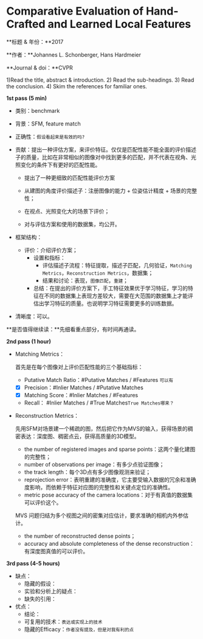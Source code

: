 # Comparative Evaluation of Hand-Crafted and Learned Local Features

**标题 & 年份：**2017

**作者：**Johannes L. Schonberger, Hans Hardmeier

**Journal & doi：**CVPR

1)Read the title, abstract & introduction. 2) Read the sub-headings. 3) Read the conclusion. 4) Skim the references for familiar ones.

**1st pass (5 min)**

- 类别：benchmark

- 背景：SFM, feature match

- 正确性：`假设看起来是有效的吗?`

- 贡献：提出一种评估方案，来评价特征。仅仅是匹配性能不能全面的评价描述子的质量，比如在非常相似的图像对中找到更多的匹配，并不代表在视角、光照变化的条件下有更好的匹配性能。

  - 提出了一种更细致的匹配性能评价方案
  - 从建图的角度评价描述子：注册图像的能力 + 位姿估计精度 + 场景的完整性；

  - 在视点、光照变化大的场景下评价；
  - 对与评估方案和使用的数据集，均公开。

- 框架结构：

  - 评价：介绍评价方案；
    - 设置和指标：
      - 评估描述子流程：特征提取，描述子匹配，几何验证，`Matching Metrics`，`Reconstruction Metrics`，数据集；
      - 结果和讨论：表现，`图像匹配`，`重建`；
    - 总结：在提出的评价方案下，手工特征效果优于学习特征，学习的特征在不同的数据集上表现方差较大，需要在大范围的数据集上才能评估出学习特征的质量。也说明学习特征需要更多的训练数据。

- 清晰度：可以。

**是否值得继续读：**先细看重点部分，有时间再通读。

**2nd pass (1 hour)**

- Matching Metrics：

  首先是在每个图像对上评价匹配性能的三个基础指标：

  - Putative Match Ratio：#Putative Matches / #Features `可以有`
  - [x] Precision：\#Inlier Matches / #Putative Matches
  - [x] Matching Score：#Inlier Matches / #Features
  -  Recall： #Inlier Matches / #True Matches`True Matches哪来？`

- Reconstruction Metrics：

  先用SFM对场景建一个稀疏的图，然后把它作为MVS的输入，获得场景的稠密表达：深度图、稠密点云，获得高质量的3D模型。

  - the number of registered images and sparse points：这两个量化建图的完整性；
  - number of observations per image：有多少点验证图像；
  - the track length：每个3D点有多少图像观测来验证；
  - reprojection error：表明重建的准确度，它主要受输入数据的冗余和准确度影响，而依赖于特征对应图的完整性和关键点定位的准确性。
  - metric pose accuracy of the camera locations：对于有真值的数据集可以评价这个。

  MVS 问题归结为多个视图之间的密集对应估计，要求准确的相机内外参估计。

  - the number of reconstructed dense points；
  - accuracy and absolute completeness of the dense reconstruction：有深度图真值的可以评价。

  

**3rd pass (4-5 hours)**

- 缺点：
  - 隐藏的假设：
  - 实验和分析上的疑点：
  - 缺失的引用：
- 优点：
  - 结论：
  - 可复用的技术：`表达或实现上的技术`
  - 隐藏的Efficacy：`作者没有提及，但是对我有利的点`

